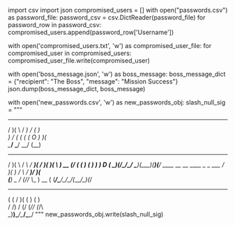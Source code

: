 import csv
import json
compromised_users = []
with open("passwords.csv") as password_file:
  password_csv = csv.DictReader(password_file)
  for password_row in password_csv:
    compromised_users.append(password_row['Username'])
  

with open('compromised_users.txt', 'w') as compromised_user_file:
  for compromised_user in compromised_users:
    compromised_user_file.write(compromised_user)


with open('boss_message.json', 'w') as boss_message:
  boss_message_dict = {"recipient": "The Boss", "message": "Mission Success"}
  json.dump(boss_message_dict, boss_message)
  
with open('new_passwords.csv', 'w') as new_passwords_obj:
  slash_null_sig = """
 _  _     ___   __  ____             
/ )( \   / __) /  \(_  _)            
) \/ (  ( (_ \(  O ) )(              
\____/   \___/ \__/ (__)             
 _  _   __    ___  __ _  ____  ____  
/ )( \ / _\  / __)(  / )(  __)(    \ 
) __ (/    \( (__  )  (  ) _)  ) D ( 
\_)(_/\_/\_/ \___)(__\_)(____)(____/ 
        ____  __     __   ____  _  _ 
 ___   / ___)(  )   / _\ / ___)/ )( \
(___)  \___ \/ (_/\/    \\___ \) __ (
       (____/\____/\_/\_/(____/\_)(_/
 __ _  _  _  __    __                
(  ( \/ )( \(  )  (  )               
/    /) \/ (/ (_/\/ (_/\             
\_)__)\____/\____/\____/
  """
  new_passwords_obj.write(slash_null_sig)
